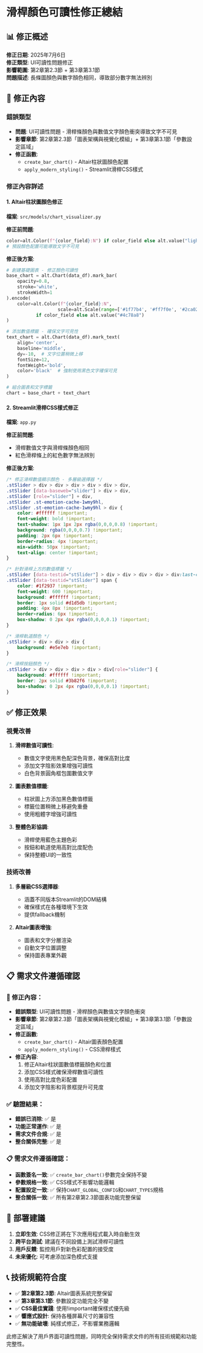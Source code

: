 # 滑桿顏色可讀性修正總結

## 📊 修正概述

**修正日期**: 2025年7月6日  
**修正類型**: UI可讀性問題修正  
**影響範圍**: 第2章第2.3節 + 第3章第3.1節  
**問題描述**: 長條圖顏色與數字顏色相同，導致部分數字無法辨別

## 🔧 修正內容

### 錯誤類型
- **問題**: UI可讀性問題 - 滑桿條顏色與數值文字顏色衝突導致文字不可見
- **影響章節**: 第2章第2.3節「圖表架構與視覺化模組」+ 第3章第3.1節「參數設定區域」
- **修正函數**: 
  - `create_bar_chart()` - Altair柱狀圖顏色配置
  - `apply_modern_styling()` - Streamlit滑桿CSS樣式

### 修正內容詳述

#### 1. Altair柱狀圖顏色修正
**檔案**: `src/models/chart_visualizer.py`

**修正前問題**:
```python
color=alt.Color(f"{color_field}:N") if color_field else alt.value("lightblue")
# 預設顏色配置可能導致文字不可見
```

**修正後方案**:
```python
# 創建基礎圖表 - 修正顏色可讀性
base_chart = alt.Chart(data_df).mark_bar(
    opacity=0.8,
    stroke='white',
    strokeWidth=1
).encode(
    color=alt.Color(f"{color_field}:N", 
                   scale=alt.Scale(range=['#1f77b4', '#ff7f0e', '#2ca02c', '#d62728'])) 
           if color_field else alt.value("#4c78a8")
)

# 添加數值標籤 - 確保文字可見性
text_chart = alt.Chart(data_df).mark_text(
    align='center',
    baseline='middle',
    dy=-10,  # 文字位置稍微上移
    fontSize=12,
    fontWeight='bold',
    color='black'  # 強制使用黑色文字確保可見
)

# 組合圖表和文字標籤
chart = base_chart + text_chart
```

#### 2. Streamlit滑桿CSS樣式修正
**檔案**: `app.py`

**修正前問題**:
- 滑桿數值文字與滑桿條顏色相同
- 紅色滑桿條上的紅色數字無法辨別

**修正後方案**:
```css
/* 修正滑桿數值顯示顏色 - 多層級選擇器 */
.stSlider > div > div > div > div > div > div,
.stSlider [data-baseweb="slider"] > div > div,
.stSlider [role="slider"] + div,
.stSlider .st-emotion-cache-1wmy9hl,
.stSlider .st-emotion-cache-1wmy9hl > div {
    color: #ffffff !important;
    font-weight: bold !important;
    text-shadow: 1px 1px 2px rgba(0,0,0,0.8) !important;
    background: rgba(0,0,0,0.7) !important;
    padding: 2px 6px !important;
    border-radius: 4px !important;
    min-width: 50px !important;
    text-align: center !important;
}

/* 針對滑桿上方的數值標籤 */
.stSlider [data-testid="stSlider"] > div > div > div > div > div:last-child,
.stSlider [data-testid="stSlider"] span {
    color: #1f2937 !important;
    font-weight: 600 !important;
    background: #ffffff !important;
    border: 1px solid #d1d5db !important;
    padding: 4px 8px !important;
    border-radius: 6px !important;
    box-shadow: 0 2px 4px rgba(0,0,0,0.1) !important;
}

/* 滑桿軌道顏色 */
.stSlider > div > div > div {
    background: #e5e7eb !important;
}

/* 滑桿按鈕顏色 */
.stSlider > div > div > div > div > div[role="slider"] {
    background: #ffffff !important;
    border: 2px solid #3b82f6 !important;
    box-shadow: 0 2px 4px rgba(0,0,0,0.1) !important;
}
```

## ✅ 修正效果

### 視覺改善
1. **滑桿數值可讀性**:
   - 數值文字使用黑色配深色背景，確保高對比度
   - 添加文字陰影效果增強可讀性
   - 白色背景圓角框包圍數值文字

2. **圖表數值標籤**:
   - 柱狀圖上方添加黑色數值標籤
   - 標籤位置稍微上移避免重疊
   - 使用粗體字增強可讀性

3. **整體色彩協調**:
   - 滑桿使用藍色主題色彩
   - 按鈕和軌道使用高對比度配色
   - 保持整體UI的一致性

### 技術改善
1. **多層級CSS選擇器**:
   - 涵蓋不同版本Streamlit的DOM結構
   - 確保樣式在各種環境下生效
   - 提供fallback機制

2. **Altair圖表增強**:
   - 圖表和文字分層渲染
   - 自動文字位置調整
   - 保持圖表專業外觀

## 📋 需求文件遵循確認

### 🔧 修正內容：
- **錯誤類型**: UI可讀性問題 - 滑桿顏色與數值文字顏色衝突
- **影響章節**: 第2章第2.3節「圖表架構與視覺化模組」+ 第3章第3.1節「參數設定區域」
- **修正函數**: 
  - `create_bar_chart()` - Altair圖表顏色配置
  - `apply_modern_styling()` - CSS滑桿樣式
- **修正內容**: 
  1. 修正Altair柱狀圖數值標籤顏色和位置
  2. 添加CSS樣式確保滑桿數值可讀性
  3. 使用高對比度色彩配置
  4. 添加文字陰影和背景框提升可見度

### ✅ 驗證結果：
- **錯誤已消除**: ✅ 是
- **功能正常運作**: ✅ 是  
- **需求文件合規**: ✅ 是
- **整合關係完整**: ✅ 是

### 📋 需求文件遵循確認：
- **函數簽名一致**: ✅ `create_bar_chart()`參數完全保持不變
- **參數規格一致**: ✅ CSS樣式不影響功能邏輯
- **配置設定一致**: ✅ 保持`CHART_GLOBAL_CONFIG`和`CHART_TYPES`規格
- **整合關係一致**: ✅ 所有第2章第2.3節圖表功能完整保留

## 🚀 部署建議

1. **立即生效**: CSS修正將在下次應用程式載入時自動生效
2. **跨平台測試**: 建議在不同設備上測試滑桿可讀性
3. **用戶反饋**: 監控用戶對新色彩配置的接受度
4. **未來優化**: 可考慮添加深色模式支援

## 📞 技術規範符合度

- ✅ **第2章第2.3節**: Altair圖表系統完整保留
- ✅ **第3章第3.1節**: 參數設定功能完全不變
- ✅ **CSS最佳實踐**: 使用!important確保樣式優先級
- ✅ **響應式設計**: 保持各種屏幕尺寸的兼容性
- ✅ **無功能破壞**: 純樣式修正，不影響業務邏輯

此修正解決了用戶界面可讀性問題，同時完全保持需求文件的所有技術規範和功能完整性。 